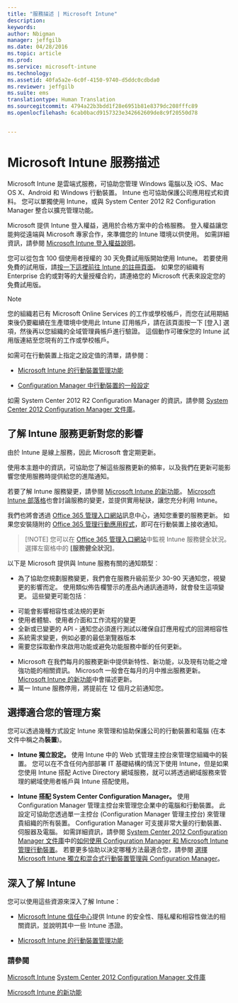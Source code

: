 ```yaml
---
title: "服務描述 | Microsoft Intune"
description: 
keywords: 
author: Nbigman
manager: jeffgilb
ms.date: 04/28/2016
ms.topic: article
ms.prod: 
ms.service: microsoft-intune
ms.technology: 
ms.assetid: 40fa5a2e-6c0f-4150-9740-d5ddc0cdbda0
ms.reviewer: jeffgilb
ms.suite: ems
translationtype: Human Translation
ms.sourcegitcommit: 4794a22b3bdd1f28e6951b81e8379dc208fffc89
ms.openlocfilehash: 6cab0bacd9157323e342662609de8c9f20550d78


---
```


# Microsoft Intune 服務描述

Microsoft Intune 是雲端式服務，可協助您管理 Windows 電腦以及 iOS、Mac OS X、Android 和 Windows 行動裝置。 Intune 也可協助保護公司應用程式和資料。 您可以單獨使用 Intune，或與 System Center 2012 R2 Configuration Manager 整合以擴充管理功能。

Microsoft 提供 Intune 登入權益，適用於合格方案中的合格服務。 登入權益讓您能夠從遠端與 Microsoft 專家合作，來準備您的 Intune 環境以供使用。 如需詳細資訊，請參閱 [Microsoft Intune 登入權益說明](http://go.microsoft.com/fwlink/?LinkId=619281)。

您可以從包含 100 個使用者授權的 30 天免費試用版開始使用 Intune。 若要使用免費的試用版，請[按一下這裡前往 Intune 的註冊頁面](http://www.microsoft.com/en-us/server-cloud/products/microsoft-intune/)。 如果您的組織有 Enterprise 合約或對等的大量授權合約，請連絡您的 Microsoft 代表來設定您的免費試用版。

> [!NOTE]
> 您的組織若已有 Microsoft Online Services 的工作或學校帳戶，而您在試用期結束後仍要繼續在生產環境中使用此 Intune 訂用帳戶，請在該頁面按一下 [登入] 選項，然後再以您組織的全域管理員帳戶進行驗證。 這個動作可確保您的 Intune 試用版連結至您現有的工作或學校帳戶。

如需可在行動裝置上指定之設定值的清單，請參閱：

-   [Microsoft Intune 的行動裝置管理功能](/intune/get-started/mobile-device-management-capabilities-in-microsoft-intune)

-   [Configuration Manager 中行動裝置的一般設定](https://technet.microsoft.com/en-us/library/dn376523.aspx)

如需 System Center 2012 R2 Configuration Manager 的資訊，請參閱 [System Center 2012 Configuration Manager 文件庫](https://technet.microsoft.com/library/gg682041.aspx)。

## 了解 Intune 服務更新對您的影響
由於 Intune 是線上服務，因此 Microsoft 會定期更新。

使用本主題中的資訊，可協助您了解這些服務更新的頻率，以及我們在更新可能影響您使用服務時提供給您的進階通知。

若要了解 Intune 服務變更，請參閱 [Microsoft Intune 的新功能](/intune/deploy-use/Whats-new-in-microsoft-intune.md)。 [Microsoft Intune 部落格](http://blogs.technet.com/b/microsoftintune/)也會討論服務的變更，並提供實用秘訣，讓您充分利用 Intune。

我們也將會透過 [Office 365 管理入口網站](https://portal.office.com/Admin/Default.aspx)訊息中心，通知您重要的服務更新。 如果您安裝隨附的 [Office 365 管理行動應用程式](https://support.office.com/en-us/article/Office-365-Admin-Mobile-App-e16f6421-2a1a-4142-bf9d-9846600a060a)，即可在行動裝置上接收通知。

> [!NOTE] 您可以在 [Office 365 管理入口網站](https://portal.office.com/Admin/Default.aspx)中監視 Intune 服務健全狀況。 選擇左窗格中的 **[服務健全狀況]**。  

以下是 Microsoft 提供與 Intune 服務有關的通知類型︰
-   為了協助您規劃服務變更，我們會在服務升級前至少 30-90 天通知您，視變更的影響而定。 使用類似佈告欄警示的產品內通訊通道時，就會發生這項變更。 這些變更可能包括︰
* 可能會影響相容性或法規的更新
* 使用者體驗、使用者介面和工作流程的變更
* 全新或已變更的 API - 通知您必須進行測試以確保自訂應用程式的回溯相容性
* 系統需求變更，例如必要的最低瀏覽器版本
* 需要您採取動作來啟用功能或避免功能服務中斷的任何更新。
-   Microsoft 在我們每月的服務更新中提供新特性、新功能，以及現有功能之增強功能的相關資訊。 Microsoft 一般會在每月的月中推出服務更新。 [Microsoft Intune 的新功能](/intune/deploy-use/whats-new-in-microsoft-intune)中會描述更新。
-   萬一 Intune 服務停用，將提前在 12 個月之前通知您。

## 選擇適合您的管理方案
您可以透過幾種方式設定 Intune 來管理和協助保護公司的行動裝置和電腦 (在本文件中稱之為**裝置**)。

-   **Intune 獨立設定。** 使用 Intune 中的 Web 式管理主控台來管理您組織中的裝置。 您可以在不含任何內部部署 IT 基礎結構的情況下使用 Intune，但是如果您使用 Intune 搭配 Active Directory 網域服務，就可以將透過網域服務來管理的網域使用者帳戶與 Intune 搭配使用。

-   **Intune 搭配 System Center Configuration Manager。** 使用 Configuration Manager 管理主控台來管理您企業中的電腦和行動裝置。 此設定可協助您透過單一主控台 (Configuration Manager 管理主控台) 來管理貴組織的所有裝置。 Configuration Manager 可支援非常大量的行動裝置、伺服器及電腦。 如需詳細資訊，請參閱 [System Center 2012 Configuration Manager 文件庫](https://technet.microsoft.com/library/gg682041.aspx)中的[如何使用 Configuration Manager 和 Microsoft Intune 管理行動裝置](http://go.microsoft.com/fwlink/?LinkID=271118)。  若要更多協助以決定哪種方法最適合您，請參閱 [選擇 Microsoft Intune 獨立和混合式行動裝置管理與 Configuration Manager](https://technet.microsoft.com/en-us/library/mt706478.aspx)。


## 深入了解 Intune
您可以使用這些資源來深入了解 Intune：

-   [Microsoft Intune 信任中心](http://www.microsoft.com/en-us/server-cloud/products/intune-trust-center/)提供 Intune 的安全性、隱私權和相容性做法的相關資訊，並說明其中一些 Intune 憑證。

-   [Microsoft Intune 的行動裝置管理功能](/intune/understand-explore/mobile-device-management-capabilities-in-microsoft-intune)

### 請參閱
[Microsoft Intune](https://docs.microsoft.com/intune/)
[System Center 2012 Configuration Manager 文件庫](https://technet.microsoft.com/library/gg682041.aspx)

[Microsoft Intune 的新功能](/intune/deploy-use/whats-new-in-microsoft-intune)



<!--HONumber=Jun16_HO5-->


